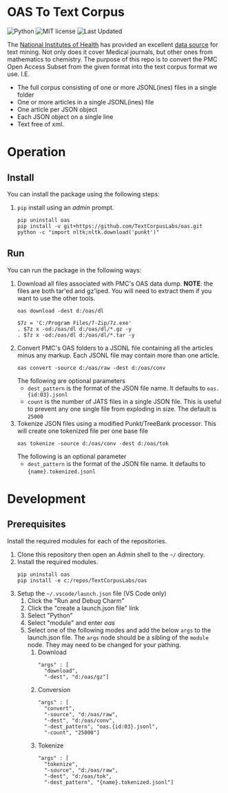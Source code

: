 # OAS To Text Corpus

![Python](https://img.shields.io/badge/python-3.x-blue.svg)
![MIT license](https://img.shields.io/badge/License-MIT-green.svg)
![Last Updated](https://img.shields.io/badge/Last%20Updated-2022.09.27-success.svg)

The [National Institutes of Health](https://nih.gov) has provided an excellent [data source](https://www.ncbi.nlm.nih.gov/pmc/tools/textmining/) for text mining.
Not only does it cover Medical journals, but other ones from mathematics to chemistry.
The purpose of this repo is to convert the PMC Open Access Subset from the given format into the text corpus format we use.
I.E.

* The full corpus consisting of one or more JSONL(ines) files in a single folder
* One or more articles in a single JSONL(ines) file
* One article per JSON object
* Each JSON object on a single line
* Text free of xml.

# Operation

## Install

You can install the package using the following steps:

1. `pip` install using an _admin_ prompt.
   ```{ps1}
   pip uninstall oas
   pip install -v git+https://github.com/TextCorpusLabs/oas.git
   python -c "import nltk;nltk.download('punkt')"
   ```

## Run

You can run the package in the following ways:

1. Download all files associated with PMC's OAS data dump.
   **NOTE**: the files are both tar'ed and gz'iped.
   You will need to extract them if you want to use the other tools.
   ```{ps1}   
   oas download -dest d:/oas/dl

   $7z = 'C:/Program Files/7-Zip/7z.exe'
   . $7z x -od:/oas/dl d:/oas/dl/*.gz -y
   . $7z x -od:/oas/dl d:/oas/dl/*.tar -y
   ``` 
2. Convert PMC's OAS folders to a JSONL file containing all the articles minus any markup.
   Each JSONL file may contain more than one article.
   ```{ps1}
   oas convert -source d:/oas/raw -dest d:/oas/conv
   ```
   The following are optional parameters
   * `dest_pattern` is the format of the JSON file name.
     It defaults to `oas.{id:03}.jsonl`
   * `count` is the number of JATS files in a single JSON file.
     This is useful to prevent any one single file from exploding in size.
     The default is `25000`
3. Tokenize JSON files using a modified Punkt/TreeBank processor.
   This will create one tokenized file per one base file
   ```{ps1}
   oas tokenize -source d:/oas/conv -dest d:/oas/tok
   ```
   The following is an optional parameter
   * `dest_pattern` is the format of the JSON file name.
     It defaults to `{name}.tokenized.jsonl`

# Development

## Prerequisites

Install the required modules for each of the repositories.

1. Clone this repository then open an _Admin_ shell to the `~/` directory.
2. Install the required modules.
   ```{shell}
   pip uninstall oas
   pip install -e c:/repos/TextCorpusLabs/oas
   ```
3. Setup the `~/.vscode/launch.json` file (VS Code only)
   1. Click the "Run and Debug Charm"
   2. Click the "create a launch.json file" link
   3. Select "Python"
   4. Select "module" and enter _oas_
   5. Select one of the following modes and add the below `args` to the launch.json file.
      The `args` node should be a sibling of the `module` node.
      They may need to be changed for your pathing.
      1. Download
         ```{json}
         "args" : [
           "download",
           "-dest", "d:/oas/gz"]
         ```
      2. Conversion
         ```{json}
         "args" : [
           "convert",
           "-source", "d:/oas/raw",
           "-dest", "d:/oas/conv",
           "-dest_pattern", "oas.{id:03}.jsonl",
           "-count", "25000"]
         ```
      3. Tokenize
         ```{json}
         "args" : [
           "tokenize",
           "-source", "d:/oas/raw",
           "-dest", "d:/oas/tok",
           "-dest_pattern", "{name}.tokenized.jsonl"]
         ```
